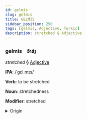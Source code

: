 ```yaml
---
id: gelmis
slug: gelmis
title: GELMIS
sidebar_position: 250
tags: [gelmis, Adjective, Turkic]
description: stretched § Adjective
---
```


### gelmis&emsp;<span kind="abugida">ꜿ͊ɿƶ́ȷ</span>

*stretched* **§** [Adjective](../../tags/Adjective)

**IPA**: /ˈgɛl.mɪs/

**Verb**: to be stretched

**Noun**: stretchedness

**Modifier**: stretched

<details>
    <summary>Origin</summary>
    Turkish germiş [gɛlmɪʃ]<br/>
    <em>Turkic Language Family</em>
</details>
